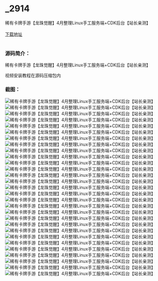 # _2914
稀有卡牌手游【龙珠觉醒】4月整理Linux手工服务端+CDK后台【站长亲测】
<br/></br>
[下载地址](https://www.uuid2.com/2914.html "下载地址")
<br/></br>
<h3>源码简介：</h3>
<p>稀有卡牌手游【龙珠觉醒】4月整理Linux手工服务端+CDK后台【站长亲测】<p>
<p>视频安装教程在源码压缩包内<p>
<h3>截图：</h3>
<img src="https://www.uuid2.com/wp-content/uploads/img/202204/2b7e6fb895.jpg" alt="稀有卡牌手游【龙珠觉醒】4月整理Linux手工服务端+CDK后台【站长亲测】"><img src="https://www.uuid2.com/wp-content/uploads/img/202204/2b7e6fb565.jpg" alt="稀有卡牌手游【龙珠觉醒】4月整理Linux手工服务端+CDK后台【站长亲测】"><img src="https://www.uuid2.com/wp-content/uploads/img/202204/2b7e6fb681.jpg" alt="稀有卡牌手游【龙珠觉醒】4月整理Linux手工服务端+CDK后台【站长亲测】"><img src="https://www.uuid2.com/wp-content/uploads/img/202204/2b7e6fb618.jpg" alt="稀有卡牌手游【龙珠觉醒】4月整理Linux手工服务端+CDK后台【站长亲测】"><img src="https://www.uuid2.com/wp-content/uploads/img/202204/5f95103922.jpg" alt="稀有卡牌手游【龙珠觉醒】4月整理Linux手工服务端+CDK后台【站长亲测】"><img src="https://www.uuid2.com/wp-content/uploads/img/202204/5f95103695.jpg" alt="稀有卡牌手游【龙珠觉醒】4月整理Linux手工服务端+CDK后台【站长亲测】"><img src="https://www.uuid2.com/wp-content/uploads/img/202204/5f95103227.jpg" alt="稀有卡牌手游【龙珠觉醒】4月整理Linux手工服务端+CDK后台【站长亲测】"><img src="https://www.uuid2.com/wp-content/uploads/img/202204/5f95103379.jpg" alt="稀有卡牌手游【龙珠觉醒】4月整理Linux手工服务端+CDK后台【站长亲测】"><img src="https://www.uuid2.com/wp-content/uploads/img/202204/5f95103983.jpg" alt="稀有卡牌手游【龙珠觉醒】4月整理Linux手工服务端+CDK后台【站长亲测】"><img src="https://www.uuid2.com/wp-content/uploads/img/202204/5f95103882.jpg" alt="稀有卡牌手游【龙珠觉醒】4月整理Linux手工服务端+CDK后台【站长亲测】"><img src="https://www.uuid2.com/wp-content/uploads/img/202204/5f95103238.jpg" alt="稀有卡牌手游【龙珠觉醒】4月整理Linux手工服务端+CDK后台【站长亲测】"><img src="https://www.uuid2.com/wp-content/uploads/img/202204/d4302df130.jpg" alt="稀有卡牌手游【龙珠觉醒】4月整理Linux手工服务端+CDK后台【站长亲测】"><img src="https://www.uuid2.com/wp-content/uploads/img/202204/d4302df794.jpg" alt="稀有卡牌手游【龙珠觉醒】4月整理Linux手工服务端+CDK后台【站长亲测】"><img src="https://www.uuid2.com/wp-content/uploads/img/202204/d4302df314.jpg" alt="稀有卡牌手游【龙珠觉醒】4月整理Linux手工服务端+CDK后台【站长亲测】"><img src="https://www.uuid2.com/wp-content/uploads/img/202204/d4302df214.jpg" alt="稀有卡牌手游【龙珠觉醒】4月整理Linux手工服务端+CDK后台【站长亲测】"><img src="https://www.uuid2.com/wp-content/uploads/img/202204/d4302df695.jpg" alt="稀有卡牌手游【龙珠觉醒】4月整理Linux手工服务端+CDK后台【站长亲测】"><img src="https://www.uuid2.com/wp-content/uploads/img/202204/d4302df533.jpg" alt="稀有卡牌手游【龙珠觉醒】4月整理Linux手工服务端+CDK后台【站长亲测】"><img src="https://www.uuid2.com/wp-content/uploads/img/202204/d4302df241.jpg" alt="稀有卡牌手游【龙珠觉醒】4月整理Linux手工服务端+CDK后台【站长亲测】"><img src="https://www.uuid2.com/wp-content/uploads/img/202204/5d0ae9f713.jpg" alt="稀有卡牌手游【龙珠觉醒】4月整理Linux手工服务端+CDK后台【站长亲测】"><img src="https://www.uuid2.com/wp-content/uploads/img/202204/5d0ae9f691.jpg" alt="稀有卡牌手游【龙珠觉醒】4月整理Linux手工服务端+CDK后台【站长亲测】"><img src="https://www.uuid2.com/wp-content/uploads/img/202204/5d0ae9f776.jpg" alt="稀有卡牌手游【龙珠觉醒】4月整理Linux手工服务端+CDK后台【站长亲测】"><img src="https://www.uuid2.com/wp-content/uploads/img/202204/5d0ae9f744.jpg" alt="稀有卡牌手游【龙珠觉醒】4月整理Linux手工服务端+CDK后台【站长亲测】"><img src="https://www.uuid2.com/wp-content/uploads/img/202204/5d0ae9f425.jpg" alt="稀有卡牌手游【龙珠觉醒】4月整理Linux手工服务端+CDK后台【站长亲测】"><img src="https://www.uuid2.com/wp-content/uploads/img/202204/5d0ae9f287.jpg" alt="稀有卡牌手游【龙珠觉醒】4月整理Linux手工服务端+CDK后台【站长亲测】"><img src="https://www.uuid2.com/wp-content/uploads/img/202204/5d0ae9f395.jpg" alt="稀有卡牌手游【龙珠觉醒】4月整理Linux手工服务端+CDK后台【站长亲测】"><img src="https://www.uuid2.com/wp-content/uploads/img/202204/5d0ae9f934.jpg" alt="稀有卡牌手游【龙珠觉醒】4月整理Linux手工服务端+CDK后台【站长亲测】"><img src="https://www.uuid2.com/wp-content/uploads/img/202204/102a744233.jpg" alt="稀有卡牌手游【龙珠觉醒】4月整理Linux手工服务端+CDK后台【站长亲测】"><img src="https://www.uuid2.com/wp-content/uploads/img/202204/102a744138.jpg" alt="稀有卡牌手游【龙珠觉醒】4月整理Linux手工服务端+CDK后台【站长亲测】"><img src="https://www.uuid2.com/wp-content/uploads/img/202204/102a744846.jpg" alt="稀有卡牌手游【龙珠觉醒】4月整理Linux手工服务端+CDK后台【站长亲测】">
